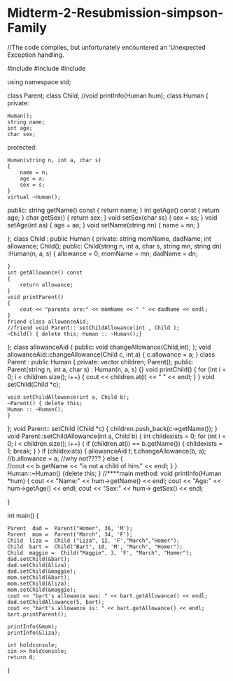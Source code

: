 # Midterm-2-Resubmission-simpson-Family
//The code compiles, but unfortunately encountered an ‘Unexpected Exception handling.

#include<iostream>
#include<string>
#include<vector>

using namespace std;

class Parent;
class Child;
//void printInfo(Human hum);
class Human
{
private:

	Human();
	string name;
	int age;
	char sex;
protected:

	Human(string n, int a, char s)
	{
		name = n;
		age = a;
		sex = s;
	}
	virtual ~Human();
public:
	 string getName() const
	{
		return name;
	}
	int getAge() const
	{
		return age;
	}
	char getSex()
	{
		return sex;
	}
	void setSex(char ss)
	{
		sex = ss;
	}
	void setAge(int aa)
	{
		age = aa;
	}
	void setName(string nn)
	{
		name = nn;
	}

};
class Child : public Human
{
private:
	string momName, dadName;
	int allowance;
	Child();
public:
	Child(string n, int a, char s, string mn, string dn) :Human(n, a, s)
	{
		allowance = 0;
		momName = mn;
		dadName = dn;

	}
	int getAllowance() const
	{
		return allowance;
	}
	void printParent()
	{
		cout << "parents are:" << momName << " " << dadName << endl;
	}
	friend class allowanceAid;
	//friend void Parent:: setChildAllowance(int , Child );
	~Child() { delete this; Human :: ~Human();}
};
class allowanceAid
{
public:
	void changeAllowance(Child,int);
};
void allowanceAid::changeAllowance(Child c, int a)
{
	c.allowance = a;
}
class Parent : public Human
{
private:
	vector<string> children;
	Parent();
public:
	Parent(string n, int a, char s) : Human(n, a, s)
	{}
	void printChild()
	{
		for (int i = 0; i < children.size(); i++)
		{
			cout << children.at(i) << " " << endl;
		}
	}
	void setChild(Child *c);

	void setChildAllowance(int a, Child b);
	~Parent() { delete this;
	Human :: ~Human();
	}
	
};
void Parent:: setChild (Child *c)
{
	children.push_back(c->getName());
}
void Parent::setChildAllowance(int a, Child b)
{
	int childexists = 0;
	for (int i = 0; i < children.size(); i++)
	{
		if (children.at(i) == b.getName())
		{
			childexists = 1;
			break;
		}
	}
	if (childexists)
	{
		allowanceAid t;
		t.changeAllowance(b, a);
		//b.allowance = a; //why not????
	}
	else
	{	
		//cout << b.getName << "is not a child of him." << endl;
	}
}
Human::~Human() {delete this; }
//****main method:
void printInfo(Human *hum)
{
	cout << "Name:" << hum->getName() << endl;
	cout << "Age:" << hum->getAge() << endl;
	cout << "Sex:" << hum-> getSex() << endl;


}
 
int main()
{
	
	Parent  dad =  Parent("Homer", 36, 'M');
	Parent  mom =  Parent("March", 34, 'F');
	Child  liza =  Child ("Liza", 12, 'F',"March","Homer");
	Child  bart =  Child("Bart", 10, 'M', "March", "Homer");
	Child  maggie =  Child("Maggie", 3, 'F', "March", "Homer");
	dad.setChild(&bart);
	dad.setChild(&liza);
	dad.setChild(&maggie);
	mom.setChild(&bart);
	mom.setChild(&liza);
	mom.setChild(&maggie);
	cout << "bart's allowance was: " << bart.getAllowance() << endl;
	dad.setChildAllowance(5, bart);
	cout << "bart's allowance is: " << bart.getAllowance() << endl;
	bart.printParent();
	
	printInfo(&mom);
	printInfo(&liza);

	int holdconsole;
	cin >> holdconsole;
	return 0;


}

